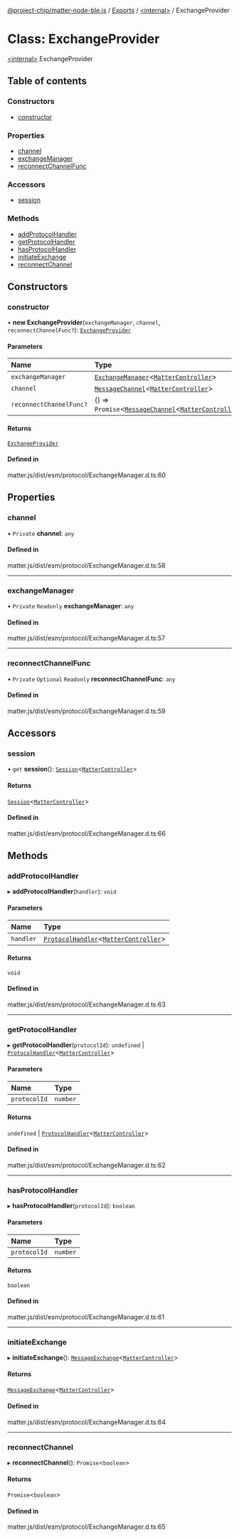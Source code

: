 [@project-chip/matter-node-ble.js](../README.md) / [Exports](../modules.md) / [\<internal\>](../modules/internal_.md) / ExchangeProvider

# Class: ExchangeProvider

[\<internal\>](../modules/internal_.md).ExchangeProvider

## Table of contents

### Constructors

- [constructor](internal_.ExchangeProvider.md#constructor)

### Properties

- [channel](internal_.ExchangeProvider.md#channel)
- [exchangeManager](internal_.ExchangeProvider.md#exchangemanager)
- [reconnectChannelFunc](internal_.ExchangeProvider.md#reconnectchannelfunc)

### Accessors

- [session](internal_.ExchangeProvider.md#session)

### Methods

- [addProtocolHandler](internal_.ExchangeProvider.md#addprotocolhandler)
- [getProtocolHandler](internal_.ExchangeProvider.md#getprotocolhandler)
- [hasProtocolHandler](internal_.ExchangeProvider.md#hasprotocolhandler)
- [initiateExchange](internal_.ExchangeProvider.md#initiateexchange)
- [reconnectChannel](internal_.ExchangeProvider.md#reconnectchannel)

## Constructors

### constructor

• **new ExchangeProvider**(`exchangeManager`, `channel`, `reconnectChannelFunc?`): [`ExchangeProvider`](internal_.ExchangeProvider.md)

#### Parameters

| Name | Type |
| :------ | :------ |
| `exchangeManager` | [`ExchangeManager`](internal_.ExchangeManager.md)\<[`MatterController`](internal_.MatterController.md)\> |
| `channel` | [`MessageChannel`](internal_.MessageChannel.md)\<[`MatterController`](internal_.MatterController.md)\> |
| `reconnectChannelFunc?` | () => `Promise`\<[`MessageChannel`](internal_.MessageChannel.md)\<[`MatterController`](internal_.MatterController.md)\>\> |

#### Returns

[`ExchangeProvider`](internal_.ExchangeProvider.md)

#### Defined in

matter.js/dist/esm/protocol/ExchangeManager.d.ts:60

## Properties

### channel

• `Private` **channel**: `any`

#### Defined in

matter.js/dist/esm/protocol/ExchangeManager.d.ts:58

___

### exchangeManager

• `Private` `Readonly` **exchangeManager**: `any`

#### Defined in

matter.js/dist/esm/protocol/ExchangeManager.d.ts:57

___

### reconnectChannelFunc

• `Private` `Optional` `Readonly` **reconnectChannelFunc**: `any`

#### Defined in

matter.js/dist/esm/protocol/ExchangeManager.d.ts:59

## Accessors

### session

• `get` **session**(): [`Session`](internal_.Session.md)\<[`MatterController`](internal_.MatterController.md)\>

#### Returns

[`Session`](internal_.Session.md)\<[`MatterController`](internal_.MatterController.md)\>

#### Defined in

matter.js/dist/esm/protocol/ExchangeManager.d.ts:66

## Methods

### addProtocolHandler

▸ **addProtocolHandler**(`handler`): `void`

#### Parameters

| Name | Type |
| :------ | :------ |
| `handler` | [`ProtocolHandler`](../interfaces/internal_.ProtocolHandler.md)\<[`MatterController`](internal_.MatterController.md)\> |

#### Returns

`void`

#### Defined in

matter.js/dist/esm/protocol/ExchangeManager.d.ts:63

___

### getProtocolHandler

▸ **getProtocolHandler**(`protocolId`): `undefined` \| [`ProtocolHandler`](../interfaces/internal_.ProtocolHandler.md)\<[`MatterController`](internal_.MatterController.md)\>

#### Parameters

| Name | Type |
| :------ | :------ |
| `protocolId` | `number` |

#### Returns

`undefined` \| [`ProtocolHandler`](../interfaces/internal_.ProtocolHandler.md)\<[`MatterController`](internal_.MatterController.md)\>

#### Defined in

matter.js/dist/esm/protocol/ExchangeManager.d.ts:62

___

### hasProtocolHandler

▸ **hasProtocolHandler**(`protocolId`): `boolean`

#### Parameters

| Name | Type |
| :------ | :------ |
| `protocolId` | `number` |

#### Returns

`boolean`

#### Defined in

matter.js/dist/esm/protocol/ExchangeManager.d.ts:61

___

### initiateExchange

▸ **initiateExchange**(): [`MessageExchange`](internal_.MessageExchange.md)\<[`MatterController`](internal_.MatterController.md)\>

#### Returns

[`MessageExchange`](internal_.MessageExchange.md)\<[`MatterController`](internal_.MatterController.md)\>

#### Defined in

matter.js/dist/esm/protocol/ExchangeManager.d.ts:64

___

### reconnectChannel

▸ **reconnectChannel**(): `Promise`\<`boolean`\>

#### Returns

`Promise`\<`boolean`\>

#### Defined in

matter.js/dist/esm/protocol/ExchangeManager.d.ts:65
